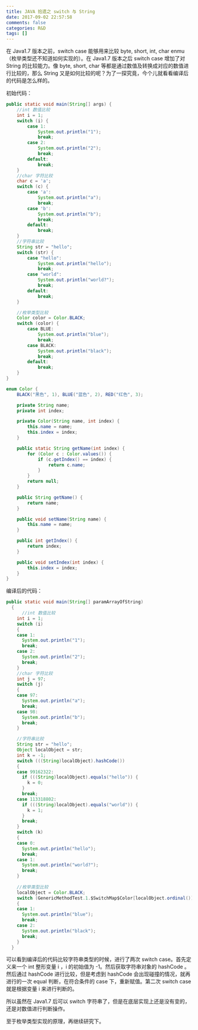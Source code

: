 ```yaml
---
title: JAVA 拾遗之 switch 与 String
date: 2017-09-02 22:57:58
comments: false
categories: R&D
tags: []
---
```

在 Java1.7 版本之前，switch case 能够用来比较 byte, short, int, char enmu（枚举类型还不知道如何实现的）。在 Java1.7 版本之后 switch case 增加了对 String 的比较能力。像 byte, short, char 等都是通过数值及转换成对应的数值进行比较的，那么 String 又是如何比较的呢？为了一探究竟，今个儿就看看编译后的代码是怎么样的。  

初始代码：
```java
public static void main(String[] args) {
    //int 数值比较
    int i = 1;
    switch (i) {
        case 1:
            System.out.println("1");
            break;
        case 2:
            System.out.println("2");
            break;
        default:
            break;
    }
    //char 字符比较
    char c = 'a';
    switch (c) {
        case 'a':
            System.out.println("a");
            break;
        case 'b':
            System.out.println("b");
            break;
        default:
            break;
    }
    //字符串比较
    String str = "hello";
    switch (str) {
        case "hello":
            System.out.println("hello");
            break;
        case "world":
            System.out.println("world?");
            break;
        default:
            break;
    }

    //枚举类型比较
    Color color = Color.BLACK;
    switch (color) {
        case BLUE:
            System.out.println("blue");
            break;
        case BLACK:
            System.out.println("black");
            break;
        default:
            break;
    }
}

enum Color {
    BLACK("黑色", 1), BLUE("蓝色", 2), RED("红色", 3);

    private String name;
    private int index;

    private Color(String name, int index) {
        this.name = name;
        this.index = index;
    }

    public static String getName(int index) {
        for (Color c : Color.values()) {
            if (c.getIndex() == index) {
                return c.name;
            }
        }
        return null;
    }

    public String getName() {
        return name;
    }

    public void setName(String name) {
        this.name = name;
    }

    public int getIndex() {
        return index;
    }

    public void setIndex(int index) {
        this.index = index;
    }
}
```

编译后的代码：
```java
public static void main(String[] paramArrayOfString)
  {
      //int 数值比较
    int i = 1;
    switch (i)
    {
    case 1: 
      System.out.println("1");
      break;
    case 2: 
      System.out.println("2");
      break;
    }
    //char 字符比较
    int j = 97;
    switch (j)
    {
    case 97: 
      System.out.println("a");
      break;
    case 98: 
      System.out.println("b");
      break;
    }

    //字符串比较
    String str = "hello";
    Object localObject = str;
    int k = -1;
    switch (((String)localObject).hashCode())
    {
    case 99162322: 
      if (((String)localObject).equals("hello")) {
        k = 0;
      }
      break;
    case 113318802: 
      if (((String)localObject).equals("world")) {
        k = 1;
      }
      break;
    }
    switch (k)
    {
    case 0: 
      System.out.println("hello");
      break;
    case 1: 
      System.out.println("world?");
      break;
    }
    
    //枚举类型比较
    localObject = Color.BLACK;
    switch (GenericMethodTest.1.$SwitchMap$Color[localObject.ordinal()])
    {
    case 1: 
      System.out.println("blue");
      break;
    case 2: 
      System.out.println("black");
      break;
    }
  }
```
可以看到编译后的代码比较字符串类型的时候，进行了两次 switch case。首先定义来一个 int 整形变量 i ，i 的初始值为 -1。然后获取字符串对象的 hashCode 。然后通过 hashCode 进行比较，但是考虑到 hashCode 会出现碰撞的情况，就再进行的一次 equal 判断，在符合条件的 case 下，重新赋值。第二次 switch case 就是根据变量 i 来进行判断的。  

所以虽然在 Java1.7 后可以 switch 字符串了，但是在底层实现上还是没有变的，还是对数值进行判断操作。  

至于枚举类型实现的原理，再继续研究下。